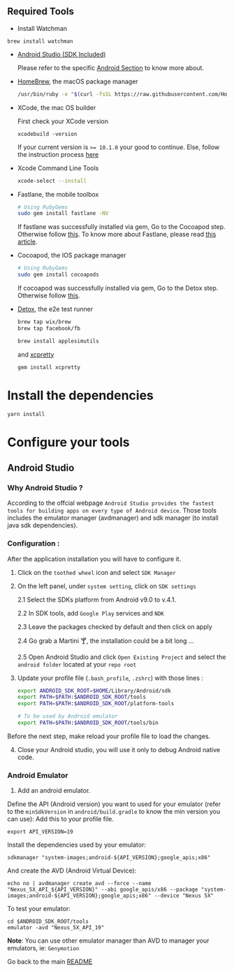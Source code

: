 ## Required Tools

- Install Watchman

```
brew install watchman
```

- [Android Studio (SDK Included) ](https://developer.android.com/studio/)

  Please refer to the specific [Android Section](#android-studio) to know more about.

- [HomeBrew](https://brew.sh/), the macOS package manager

  ```bash
  /usr/bin/ruby -e "$(curl -fsSL https://raw.githubusercontent.com/Homebrew/install/master/install)"
  ```

* XCode, the mac OS builder

  First check your XCode version

  ```
  xcodebuild -version
  ```

  If your current version is `>= 10.1.0` your good to continue. Else, follow the instruction process [here](https://developer.apple.com/download/more/)

* Xcode Command Line Tools

  ```bash
  xcode-select --install
  ```

* Fastlane, the mobile toolbox

  ```bash
  # Using RubyGems
  sudo gem install fastlane -NV
  ```

  If fastlane was successfully installed via gem, Go to the Cocoapod step. Otherwise follow [this](./ALTERNATIVE_FASTLANE_INSTALL.md).
  To know more about Fastlane, please read [this article](./FASTLANE.md).

* Cocoapod, the IOS package manager

  ```bash
  # Using RubyGems
  sudo gem install cocoapods
  ```

  If cocoapod was successfully installed via gem, Go to the Detox step. Otherwise follow [this](ALTERNATIVE_COCOAPOD.md).

- [Detox](https://github.com/wix/Detox/blob/master/docs/Introduction.GettingStarted.md), the e2e test runner

  ```sh
  brew tap wix/brew
  brew tap facebook/fb

  brew install applesimutils
  ```

  and [xcpretty](https://github.com/xcpretty/xcpretty)

  ```sh
  gem install xcpretty
  ```

# Install the dependencies

```bash
yarn install
```

# Configure your tools

## Android Studio

### Why Android Studio ?

According to the offcial webpage `Android Studio provides the fastest tools for building apps on every type of Android device`. Those tools includes the emulator manager (avdmanager) and sdk manager (to install java sdk dependencies).

### Configuration :

After the application installation you will have to configure it.

1. Click on the `toothed wheel` icon and select `SDK Manager`
2. On the left panel, under `system setting`, click on `SDK settings`

   2.1 Select the SDKs platform from Android v9.0 to v.4.1.

   2.2 In SDK tools, add `Google Play` services and `NDK`

   2.3 Leave the packages checked by default and then click on apply

   2.4 Go grab a Martini :cocktail:, the installation could be a bit long ...

   2.5 Open Android Studio and click `Open Existing Project` and select the `android folder` located at your `repo root`

3. Update your profile file (`.bash_profile`, `.zshrc`) with those lines :

   ```bash
   export ANDROID_SDK_ROOT=$HOME/Library/Android/sdk
   export PATH=$PATH:$ANDROID_SDK_ROOT/tools
   export PATH=$PATH:$ANDROID_SDK_ROOT/platform-tools

   # To be used by Android emulator
   export PATH=$PATH:$ANDROID_SDK_ROOT/tools/bin
   ```

Before the next step, make reload your profile file to load the changes.

4. Close your Android studio, you will use it only to debug Android native code.

### Android Emulator

1. Add an android emulator.

Define the API (Android version) you want to used for your emulator (refer to the `minSdkVersion` in `android/build.gradle` to know the min version you can use):
Add this to your profile file.

```
export API_VERSION=19
```

Install the dependencies used by your emulator:

```
sdkmanager "system-images;android-${API_VERSION};google_apis;x86"
```

And create the AVD (Android Virtual Device):

```
echo no | avdmanager create avd --force --name "Nexus_5X_API_${API_VERSION}" --abi google_apis/x86 --package "system-images;android-${API_VERSION};google_apis;x86" --device "Nexus 5X"
```

To test your emulator:

```
cd $ANDROID_SDK_ROOT/tools
emulator -avd "Nexus_5X_API_19"
```

**Note**: You can use other emulator manager than AVD to manager your emulators, ie: `Genymotion`

Go back to the main [README](../README.md)
